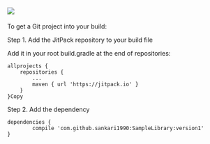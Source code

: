 # [![](https://jitpack.io/v/sankari1990/SampleLibrary.svg)](https://jitpack.io/#sankari1990/SampleLibrary)

To get a Git project into your build:

Step 1. Add the JitPack repository to your build file


Add it in your root build.gradle at the end of repositories:

	allprojects {
		repositories {
			...
			maven { url 'https://jitpack.io' }
		}
	}Copy
Step 2. Add the dependency

	dependencies {
	        compile 'com.github.sankari1990:SampleLibrary:version1'
	}
